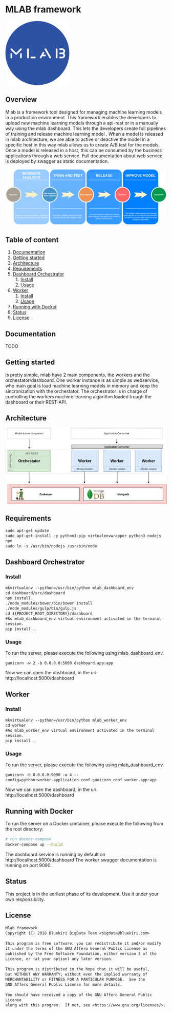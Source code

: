 # MLAB framework
![alt text](var/asserts/Mlab-Logo.png)
## Overview
Mlab is a framework tool designed for managing machine learning models in a production environment. This framework enables the developers to upload new machine learning models through a api-rest or in a manually way using the mlab dashboard. This lets the developers create full pipelines of training and release machine learning model . When a model is released in mlab architecture, we are able to active or deactive the model in a specific host in this way mlab allows us to create A/B test for the models. Once a model is released in a host, this can be consumed by the business applications through a web service.
Full documentation about web service is deployed by swagger as static documentation.

![alt text](var/asserts/Mlab-UseCasePipeline.png)

## Table of content
1. [Documentation](#documentation)
2. [Getting started](#getting-started)
3. [Architecture](#Architecture)
4. [Requirements](#requirements)
5. [Dashboard Orchestrator](#dashboard-orchestrator)
    1. [Install](#install)
    2. [Usage](#usage)
6. [Worker](#worker)
    1. [Install](#install)
    2. [Usage](#usage)
7. [Running with Docker](#running-with-docker)
8. [Status](#status)
9. [License](#license)

## Documentation
TODO

## Getting started
Is pretty simple, mlab have 2 main components, the workers and the orchestator/dashboard. One worker instance is as simple as webservice, who main goal is load machine learning models in memory and keep the sincronization with the orchestator. The orchestrator is in charge of controlling the workers machine learning algorithm loaded trough the dashboard or their REST-API.
## Architecture
![alt text](var/asserts/Mlab-Architecture.png)

## Requirements
```
sudo apt-get update
sudo apt-get install -y python3-pip virtualenvwrapper python3 nodejs npm 
sudo ln -s /usr/bin/nodejs /usr/bin/node
```
## Dashboard Orchestrator

### Install
```
mkvirtualenv --python=/usr/bin/python mlab_dashboard_env
cd dashboard/src/dashboard 
npm install 
./node_modules/bower/bin/bower install 
./node_modules/gulp/bin/gulp.js 
cd ${PROJECT_ROOT_DIRECTORY}/dashboard
#As mlab_dashboard_env virtual environment activated in the terminal session.
pip install .
```
### Usage

To run the server, please execute the following using mlab_dashboard_env.  
```
gunicorn -w 2 -b 0.0.0.0:5000 dashboard.app:app
```

Now we can open the dashboard, in the uri: http://localhost:5000/dashboard

## Worker

### Install
```
mkvirtualenv --python=/usr/bin/python mlab_worker_env
cd worker
#As mlab_worker_env virtual environment activated in the terminal session.
pip install .
```
### Usage

To run the server, please execute the following using mlab_dashboard_env.  
```
gunicorn -b 0.0.0.0:9090 -w 4 --config=python:worker.application.conf.gunicorn_conf worker.app:app
```

Now we can open the dashboard, in the uri: http://localhost:5000/dashboard

## Running with Docker

To run the server on a Docker container, please execute the following from the root directory:

```bash
# run docker-compose
docker-compose up --build
```
The dashboard service is running by default on http://localhost:5000/dashboard
The worker swagger documentation is running on port 9090.

## Status
This project is in the earliest phase of its development. Use it under your own responsibility.

## License 

    Mlab framework
    Copyright (C) 2018 Bluekiri BigData Team <bigdata@bluekiri.com>

    This program is free software: you can redistribute it and/or modify
    it under the terms of the GNU Affero General Public License as
    published by the Free Software Foundation, either version 3 of the
    License, or (at your option) any later version.

    This program is distributed in the hope that it will be useful,
    but WITHOUT ANY WARRANTY; without even the implied warranty of
    MERCHANTABILITY or FITNESS FOR A PARTICULAR PURPOSE.  See the
    GNU Affero General Public License for more details.

    You should have received a copy of the GNU Affero General Public License
    along with this program.  If not, see <https://www.gnu.org/licenses/>.